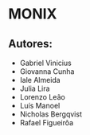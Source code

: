 # MONIX
 
## Autores:
- Gabriel Vinicius
- Giovanna Cunha
- Iale Almeida
- Julia Lira
- Lorenzo Leão
- Luís Manoel
- Nicholas Bergqvist
- Rafael Figueirôa